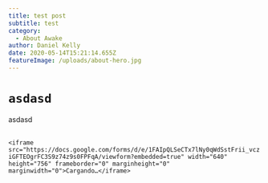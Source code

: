 ```yaml
---
title: test post
subtitle: test
category:
  - About Awake
author: Daniel Kelly
date: 2020-05-14T15:21:14.655Z
featureImage: /uploads/about-hero.jpg
---
```

# `asdasd`

asdasd

<br>`<iframe src="https://docs.google.com/forms/d/e/1FAIpQLSeCTx7lNy0qWdSstFrii_vcziGFTEOgrFC3S9z74z9s0FPFqA/viewform?embedded=true" width="640" height="756" frameborder="0" marginheight="0" marginwidth="0">Cargando…</iframe>`